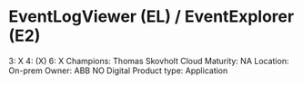 # EventLogViewer (EL) / EventExplorer (E2)

3: X
 4: (X)
 6: X
Champions: Thomas Skovholt
Cloud Maturity: NA
Location: On-prem
Owner: ABB NO Digital
Product type: Application